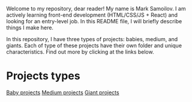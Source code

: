 Welcome to my repository, dear reader! My name is Mark Samoilov. I am actively learning front-end development (HTML/CSS/JS + React) and looking for an entry-level job. In this README file, I will briefly describe things I make here.

In this repository, I have three types of projects: babies, medium, and giants. Each of type of these projects have their own folder and unique characteristics. Find out more by clicking at the links below.

# Projects types
[Baby projects](/babies/)
[Medium projects](/medium/)
[Giant projects](/giants/)